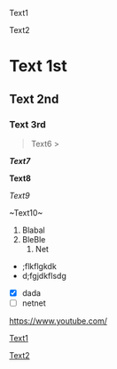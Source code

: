 Text1

Text2
# Text 1st

## Text 2nd ##

### Text 3rd

> Text6 >

***Text7***

**Text8**

*Text9*

~Text10~

1. Blabal
2. BleBle
   1. Net

  
* ;flkflgkdk
* d;fgjdkflsdg
- [x] dada
- [ ] netnet

<https://www.youtube.com/>

[Text1](https://www.youtube.com/ "url")

[Text2][Url]


[Url]: https://www.youtube.com/
